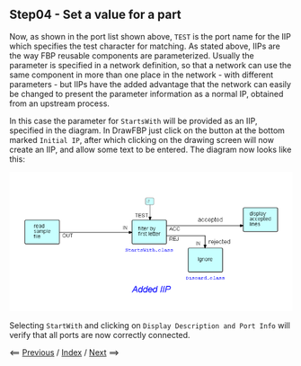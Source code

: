 
<link href="../style.css" rel="stylesheet" type="text/css">

## Step04 - Set a value for a part

Now, as shown in the port list shown above, `TEST` is the port name for the IIP which specifies the test character for matching. As stated above, IIPs are the way FBP reusable components are parameterized.  Usually the parameter is specified in a network definition, so that a network can use the same component in more than one place in the network - with different parameters - but IIPs have the added advantage that the network can easily be changed to present the parameter information as a normal IP, obtained from an upstream process.

In this case the parameter for `StartsWith` will be provided as an IIP, specified in the diagram.  In DrawFBP just click on the button at the bottom marked `Initial IP`, after which clicking on the drawing screen will now create an IIP, and allow some text to be entered.  The diagram now looks like this:

![Diagram with IIP](Step04.png)

Selecting `StartWith` and clicking on `Display Description and Port Info` will verify that all ports are now correctly connected.

<span class=middle> &lt;== <a href="../Step03/">  Previous</a> / <a href="https://github.com/jpaulm/fbp-tutorial-filter-file/"> Index</a> / <a href="../Step05/"> Next</a> ==&gt;</span>